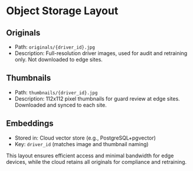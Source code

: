 # Object Storage Layout

## Originals
- Path: `originals/{driver_id}.jpg`
- Description: Full-resolution driver images, used for audit and retraining only. Not downloaded to edge sites.

## Thumbnails
- Path: `thumbnails/{driver_id}.jpg`
- Description: 112x112 pixel thumbnails for guard review at edge sites. Downloaded and synced to each site.

## Embeddings
- Stored in: Cloud vector store (e.g., PostgreSQL+pgvector)
- Key: `driver_id` (matches image and thumbnail naming)

This layout ensures efficient access and minimal bandwidth for edge devices, while the cloud retains all originals for compliance and retraining. 